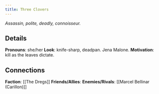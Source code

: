 ```yaml
---
title: Three Clovers
---
```


*Assassin, polite, deadly, connoisseur.*
## Details
**Pronouns**: she/her
**Look**: knife-sharp, deadpan. Jena Malone.
**Motivation**: kill as the leaves dictate.
## Connections
**Faction**: [[The Dregs]]
**Friends/Allies**:
**Enemies/Rivals**: [[Marcel Bellinar (Carillon)]]
